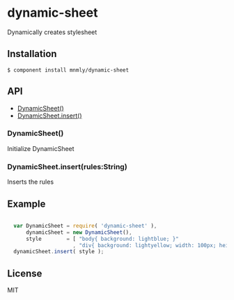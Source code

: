 
# dynamic-sheet

  Dynamically creates stylesheet

## Installation

    $ component install mnmly/dynamic-sheet

## API
  - [DynamicSheet()](#dynamicsheet)
  - [DynamicSheet.insert()](#dynamicsheetinsertrulesstring)

### DynamicSheet()

  Initialize DynamicSheet

### DynamicSheet.insert(rules:String)

  Inserts the rules

## Example

```javascript

  var DynamicSheet = require( 'dynamic-sheet' ),
      dynamicSheet = new DynamicSheet(),
      style        = [ "body{ background: lightblue; }"
                     , "div{ background: lightyellow; width: 100px; height: 100px; margin: 0 auto; margin-top: 100px; }"].join( '\n' );
  dynamicSheet.insert( style );

```

## License

  MIT
